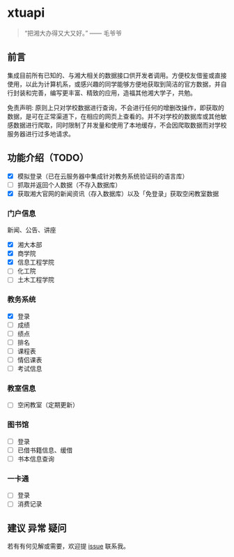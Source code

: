 # xtuapi

> “把湘大办得又大又好。” —— 毛爷爷

## 前言
集成目前所有已知的、与湘大相关的数据接口供开发者调用。方便校友借鉴或直接使用，以此为计算机系，或感兴趣的同学能够方便地获取到简洁的官方数据，并自行封装和完善，编写更丰富、精致的应用，造福其他湘大学子，共勉。

免责声明: 原则上只对学校数据进行查询，不会进行任何的增删改操作，即获取的数据，是可在正常渠道下，在相应的网页上查看的。并不对学校的数据库或其他敏感数据进行爬取，同时限制了并发量和使用了本地缓存，不会因爬取数据而对学校服务器进行过多地请求。

## 功能介绍（TODO）
- [x] 模拟登录（已在云服务器中集成针对教务系统验证码的语言库）
- [ ] 抓取并返回个人数据（不存入数据库）
- [x] 获取湘大官网的新闻资讯（存入数据库）以及「免登录」获取空闲教室数据

### 门户信息
新闻、公告、讲座

- [x] 湘大本部
- [x] 商学院
- [x] 信息工程学院
- [ ] 化工院
- [ ] 土木工程学院

### 教务系统
- [x] 登录
- [ ] 成绩
- [ ] 绩点
- [ ] 排名
- [ ] 课程表
- [ ] 情侣课表
- [ ] 考试信息

### 教室信息
- [ ] 空闲教室（定期更新）

### 图书馆
- [ ] 登录
- [ ] 已借书籍信息、缓借
- [ ] 书本信息查询

### 一卡通
- [ ] 登录
- [ ] 消费记录

## 建议 异常 疑问
若有有何见解或需要，欢迎提 [issue](https://github.com/xtuJSer/xtuapi/issues/new) 联系我。
